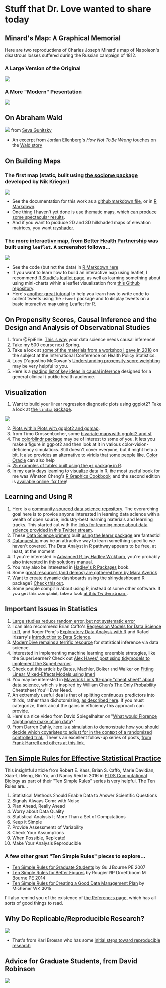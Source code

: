 # Stuff that Dr. Love wanted to share today

## Minard's Map: A Graphical Memorial

Here are two reproductions of Charles Joseph Minard's map of Napoleon's disastrous losses suffered during the Russian campaign of 1812.

### A Large Version of the Original

![](https://github.com/THOMASELOVE/2020-432/blob/master/classes/class25/figures/Minard_large.png)

### A More "Modern" Presentation

![](https://github.com/THOMASELOVE/2020-432/blob/master/classes/class25/figures/modern-minard.png)

## On Abraham Wald 

![](https://github.com/THOMASELOVE/2020-432/blob/master/classes/class25/figures/wald.PNG) from [Seva Gunitsky](https://twitter.com/SevaUT/status/1097880873368801287)

- An excerpt from Jordan Ellenberg's *How Not To Be Wrong* touches on the [Wald story](https://medium.com/@penguinpress/an-excerpt-from-how-not-to-be-wrong-by-jordan-ellenberg-664e708cfc3d)

## On Building Maps

### The first map (static, built using [the sociome package](https://github.com/NikKrieger/sociome) developed by Nik Krieger)

![](https://github.com/THOMASELOVE/2020-432/blob/master/classes/class25/figures/cuyahoga_adi_map.png)

- See the documentation for this work as a [github markdown file](https://github.com/THOMASELOVE/2020-432/blob/master/classes/class25/map_example_sociome_TEL/Ohio_sociome_by_tract.md), or in [R Markdown](https://github.com/THOMASELOVE/2020-432/blob/master/classes/class25/map_example_sociome_TEL/Ohio_sociome_by_tract.Rmd).
- One thing I haven't yet done is use thematic maps, which [can produce some spectacular results](https://github.com/mtennekes/tmap).
- And if you want to produce 2D and 3D hillshaded maps of elevation matrices, you want [rayshader](https://www.rayshader.com/).

### The [more interactive map, from Better Health Partnership](http://betterhealthpartnership.org/data_center/report_22/maps/report22_overweight_obesity_map.asp) was built using `leaflet`. A screenshot follows...

![](https://github.com/THOMASELOVE/2020-432/blob/master/classes/class25/figures/leaflet_bhp_map.png)

- See the code (but not the data) in [R Markdown here](https://github.com/THOMASELOVE/2020-432/blob/master/classes/class25/map_leaflet_TEL/leaflet_map_overweightorobese_rates.Rmd)
- If you want to learn how to build an interactive map using leaflet, I recommend [R Studio's leaflet page](https://rstudio.github.io/leaflet/), as well as learning something about using mini-charts within a leaflet visualization from [this Github repository](https://github.com/rte-antares-rpackage/leaflet.minicharts).
- Here's [another great tutorial](https://github.com/momiji15/apptomap/tree/master/R%20Ready%20to%20Map) to help you learn how to write code to collect tweets using the `rtweet` package and to display tweets on a basic interactive map using Leaflet for R.

## On Propensity Scores, Causal Inference and the Design and Analysis of Observational Studies

1. from @EpiEllie: [This is why](https://twitter.com/EpiEllie/status/1095864462664495105) your data science needs causal inference!
2. Take my 500 course next Spring.
3. Take a look at [some of the materials from a workshop I gave in 2018](https://github.com/THOMASELOVE/ichps2018) on the subject at the International Conference on Health Policy Statistics.
4. Lucy D'agostino McGowan's [Understanding propensity score weighting](https://livefreeordichotomize.com/2019/01/17/understanding-propensity-score-weighting/) may be very helpful to you.
5. Here is a [reading list of key ideas in causal inference](https://docs.google.com/document/d/1a-_VYQrZDLIAWCUs_JKvnwNT2onn-rIiLh69W53fh1o/edit) designed for a general clinical / public health audience.

## Visualization

1. Want to build your linear regression diagnostic plots using ggplot2? Take a look at [the `lindia` package](https://github.com/yeukyul/lindia).

![](https://github.com/THOMASELOVE/2020-432/blob/master/classes/class25/figures/lindia.png)

2. [Plots within Plots with ggplot2 and ggmap](https://statisticaloddsandends.wordpress.com/2019/02/24/plots-within-plots-with-ggplot2-and-ggmap/).
3. from Timo Grossenbacher, some [bivariate maps with ggplot2 and sf](https://timogrossenbacher.ch/2019/04/bivariate-maps-with-ggplot2-and-sf/)
4. The [colorblindr package](https://github.com/clauswilke/colorblindr) may be of interest to some of you. It lets you make a figure in ggplot2 and then look at it in various color-vision-deficiency simulations. Still doesn't cover everyone, but it might help a bit. It also provides an alternative to viridis that some people like. [Color Oracle](https://colororacle.org/) can also help.
5. [25 examples of tables built using the `gt` package in R](https://frm1789.github.io/gt_examples/).
6. In my early days learning to visualize data in R, the most useful book for me was Winston Cheng's [R Graphics Cookbook](https://r-graphics.org/), and the second edition is [available online, for free](https://r-graphics.org/)!

## Learning and Using R

1. Here is a [community-sourced data science repository](https://github.com/Chris-Engelhardt/data_sci_guide). The overarching goal here is to provide anyone interested in learning data science with a wealth of open source, industry-best learning materials and learning tracks. This started out with the [links for learning more about data science provided in this Twitter stream](https://twitter.com/EngelhardtCR/status/1116743032492253185).
2. These [Data Science primers](https://rstudio.cloud/learn/primers) built [using the learnr package](https://rstudio.github.io/learnr/) are fantastic!
3. [Dataquest.io](https://www.dataquest.io/) may be an attractive way to learn something specific we haven't covered. The Data Analyst in R pathway appears to be free, at least, at the moment.
4. If you're interested in [Advanced R, by Hadley Wickham](http://adv-r.had.co.nz/), you're probably also interested in [this solutions manual](https://advanced-r-solutions.rbind.io/).
5. You may also be interested in [Hadley's R Packages](http://r-pkgs.had.co.nz/) book.
6. Some [great resources (and demos) are gathered here by Mara Averick](https://connect.rstudioservices.com/content/282/gov1005.html)
7. Want to create dynamic dashboards using the shinydashboard R package? [Check this out](https://leanpub.com/c/shinydashboard).
8. Some people complain about using R, instead of some other software. If you get this complaint, take a look [at this Twitter stream](https://twitter.com/SameerDesai1/status/1095907255755526145).

## Important Issues in Statistics

1. [Large studies reduce random error, but not systematic error](https://twitter.com/aztezcan/status/1119233306300563460)
2. I can also recommend Brian Caffo's [Regression Models for Data Science in R](https://leanpub.com/regmods), and Roger Peng's [Exploratory Data Analysis with R](https://leanpub.com/exdata) and Rafael Irizarry's [Introduction to Data Science](https://leanpub.com/datasciencebook).
3. [ModernDive remains a terrific resource](https://moderndive.com/) for statistical inference via data science.
4. Interested in implementing machine learning ensemble strategies, like the SuperLearner? Check out [Alex Hayes' post using tidymodels to implement the SuperLearner](https://www.alexpghayes.com/blog/implementing-the-super-learner-with-tidymodels/).
5. Check out this article by Bates, Machler, Bolker and Walker on [Fitting Linear Mixed-Effects Models using lme4](https://www.jstatsoft.org/article/view/v067i01/0?utm_campaign=digest&utm_medium=email&utm_source=nuzzel)
6. You may be interested in [Maverick Lin's 10-page "cheat sheet" about data science](https://www.datasciencecentral.com/profiles/blogs/new-data-science-cheat-sheet), which is inspired by William Chen's [The Only Probability Cheatsheet You'll Ever Need](https://www.datasciencecentral.com/profiles/blogs/probability-cheat-sheet).
7. An extremely useful idea is that of splitting continuous predictors into thirds, rather than dichotomizing, [as described here](http://www.stat.columbia.edu/~gelman/research/published/thirds5.pdf). If you must categorize, think about the gains in efficiency this approach can provide.
8. Here's a nice video from David Spiegelhalter on "[What would Florence Nightingale make of big data](https://www.bbc.com/ideas/videos/what-would-florence-nightingale-make-of-big-data/p075lxkt?playlist=thinkers-from-the-past-on-the-world-today)?"
9. From Darren Dahly, [here is a simulation to demonstrate how you should decide which covariates to adjust for in the context of a randomized controlled trial.](https://threadreaderapp.com/thread/1115902270888128514.html). There's an excellent follow-up series of posts, [from Frank Harrell and others at this link](https://twitter.com/f2harrell/status/1116311832652910597).

## [Ten Simple Rules for Effective Statistical Practice](https://journals.plos.org/ploscompbiol/article?id=10.1371/journal.pcbi.1004961)

This insightful article from Robert E. Kass, Brian S. Caffo, Marie Davidian, Xiao-Li Meng, Bin Yu, and Nancy Reid in 2016 in [PLOS Computational Biology](https://journals.plos.org/ploscompbiol/article?id=10.1371/journal.pcbi.1004961) as part of their "Ten Simple Rules" series is very helpful. The Ten Rules are...

1. Statistical Methods Should Enable Data to Answer Scientific Questions
2. Signals Always Come with Noise
3. Plan Ahead, Really Ahead
4. Worry about Data Quality
5. Statistical Analysis Is More Than a Set of Computations
6. Keep it Simple
7. Provide Assessments of Variability
8. Check Your Assumptions
9. When Possible, Replicate!
10. Make Your Analysis Reproducible

### A few other great "Ten Simple Rules" pieces to explore...

- [Ten Simple Rules for Graduate Students](http://journals.plos.org/ploscompbiol/article?id=10.1371/journal.pcbi.0030229) by Gu J Bourne PE 2007
- [Ten Simple Rules for Better Figures](http://journals.plos.org/ploscompbiol/article?id=10.1371/journal.pcbi.1003833) by Rougier NP Droettboom M Bourne PE 2014
- [Ten Simple Rules for Creating a Good Data Management Plan](http://journals.plos.org/ploscompbiol/article?id=10.1371/journal.pcbi.1004525) by Michener WK 2015

I'll also remind you of the existence of [the References page](https://github.com/THOMASELOVE/2020-432/blob/master/references/README.md), which has all sorts of good things to read.

## Why Do Replicable/Reproducible Research?

![](https://github.com/THOMASELOVE/2020-432/blob/master/classes/class25/figures/broman1.png) 

- That's from Karl Broman who has some [initial steps toward reproducible research](https://kbroman.org/steps2rr/)

## Advice for Graduate Students, from David Robinson

![](https://github.com/THOMASELOVE/2020-432/blob/master/classes/class25/figures/gradschool.PNG)


